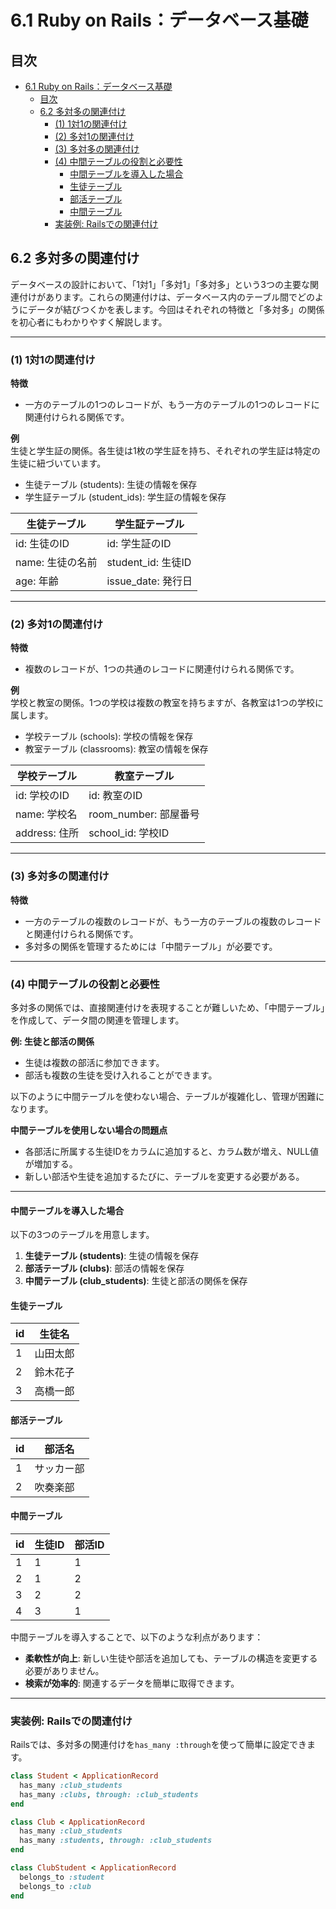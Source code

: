 # 6.1 Ruby on Rails：データベース基礎

## 目次
- [6.1 Ruby on Rails：データベース基礎](#61-ruby-on-railsデータベース基礎)
  - [目次](#目次)
  - [6.2 多対多の関連付け](#62-多対多の関連付け)
    - [(1) 1対1の関連付け](#1-1対1の関連付け)
    - [(2) 多対1の関連付け](#2-多対1の関連付け)
    - [(3) 多対多の関連付け](#3-多対多の関連付け)
    - [(4) 中間テーブルの役割と必要性](#4-中間テーブルの役割と必要性)
      - [中間テーブルを導入した場合](#中間テーブルを導入した場合)
      - [生徒テーブル](#生徒テーブル)
      - [部活テーブル](#部活テーブル)
      - [中間テーブル](#中間テーブル)
    - [実装例: Railsでの関連付け](#実装例-railsでの関連付け)

## 6.2 多対多の関連付け  

データベースの設計において、「1対1」「多対1」「多対多」という3つの主要な関連付けがあります。これらの関連付けは、データベース内のテーブル間でどのようにデータが結びつくかを表します。今回はそれぞれの特徴と「多対多」の関係を初心者にもわかりやすく解説します。  

---

### (1) 1対1の関連付け

**特徴**  
- 一方のテーブルの1つのレコードが、もう一方のテーブルの1つのレコードに関連付けられる関係です。  

**例**  
生徒と学生証の関係。各生徒は1枚の学生証を持ち、それぞれの学生証は特定の生徒に紐づいています。  

- 生徒テーブル (students): 生徒の情報を保存  
- 学生証テーブル (student_ids): 学生証の情報を保存  

| 生徒テーブル        | 学生証テーブル       |
| ------------------ | ------------------ |
| id: 生徒のID       | id: 学生証のID     |
| name: 生徒の名前    | student_id: 生徒ID |
| age: 年齢          | issue_date: 発行日 |

---

### (2) 多対1の関連付け 

**特徴**  
- 複数のレコードが、1つの共通のレコードに関連付けられる関係です。  

**例**  
学校と教室の関係。1つの学校は複数の教室を持ちますが、各教室は1つの学校に属します。  

- 学校テーブル (schools): 学校の情報を保存  
- 教室テーブル (classrooms): 教室の情報を保存  

| 学校テーブル        | 教室テーブル        |
| ------------------ | ------------------ |
| id: 学校のID       | id: 教室のID       |
| name: 学校名       | room_number: 部屋番号 |
| address: 住所      | school_id: 学校ID  |

---

### (3) 多対多の関連付け 

**特徴**  
- 一方のテーブルの複数のレコードが、もう一方のテーブルの複数のレコードと関連付けられる関係です。  
- 多対多の関係を管理するためには「中間テーブル」が必要です。  

---

### (4) 中間テーブルの役割と必要性  

多対多の関係では、直接関連付けを表現することが難しいため、「中間テーブル」を作成して、データ間の関連を管理します。  

**例: 生徒と部活の関係**  
- 生徒は複数の部活に参加できます。  
- 部活も複数の生徒を受け入れることができます。  

以下のように中間テーブルを使わない場合、テーブルが複雑化し、管理が困難になります。

**中間テーブルを使用しない場合の問題点**  
- 各部活に所属する生徒IDをカラムに追加すると、カラム数が増え、NULL値が増加する。  
- 新しい部活や生徒を追加するたびに、テーブルを変更する必要がある。

---

#### 中間テーブルを導入した場合  

以下の3つのテーブルを用意します。  
1. **生徒テーブル (students)**: 生徒の情報を保存  
2. **部活テーブル (clubs)**: 部活の情報を保存  
3. **中間テーブル (club_students)**: 生徒と部活の関係を保存  

#### 生徒テーブル  

| id  | 生徒名  |
| --- | ------ |
| 1   | 山田太郎 |
| 2   | 鈴木花子 |
| 3   | 高橋一郎 |

#### 部活テーブル  

| id  | 部活名  |
| --- | ------ |
| 1   | サッカー部 |
| 2   | 吹奏楽部   |

#### 中間テーブル  

| id  | 生徒ID | 部活ID |
| --- | ------ | ------ |
| 1   | 1      | 1      |
| 2   | 1      | 2      |
| 3   | 2      | 2      |
| 4   | 3      | 1      |

中間テーブルを導入することで、以下のような利点があります：  
- **柔軟性が向上**: 新しい生徒や部活を追加しても、テーブルの構造を変更する必要がありません。  
- **検索が効率的**: 関連するデータを簡単に取得できます。  

---

### 実装例: Railsでの関連付け  

Railsでは、多対多の関連付けを`has_many :through`を使って簡単に設定できます。  

```ruby
class Student < ApplicationRecord
  has_many :club_students
  has_many :clubs, through: :club_students
end

class Club < ApplicationRecord
  has_many :club_students
  has_many :students, through: :club_students
end

class ClubStudent < ApplicationRecord
  belongs_to :student
  belongs_to :club
end
```

